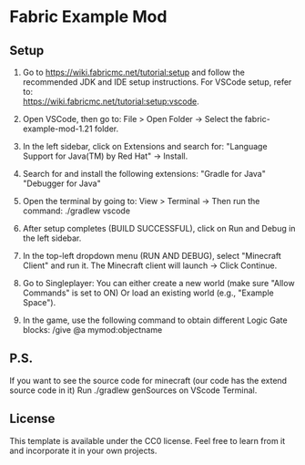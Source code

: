 # Fabric Example Mod

## Setup

1. Go to https://wiki.fabricmc.net/tutorial:setup and follow the recommended JDK and IDE setup instructions.
    For VSCode setup, refer to:             
    https://wiki.fabricmc.net/tutorial:setup:vscode.

2. Open VSCode, then go to:
    File > Open Folder → Select the fabric-example-mod-1.21 folder.

3. In the left sidebar, click on Extensions and search for:
    "Language Support for Java(TM) by Red Hat" → Install.

4. Search for and install the following extensions:
    "Gradle for Java"
    "Debugger for Java"

5. Open the terminal by going to:
View > Terminal → Then run the command: ./gradlew vscode

6. After setup completes (BUILD SUCCESSFUL), click on Run and Debug in the left sidebar.

7. In the top-left dropdown menu (RUN AND DEBUG), select "Minecraft Client" and run it.
    The Minecraft client will launch → Click Continue.

8. Go to Singleplayer:
You can either create a new world (make sure "Allow Commands" is set to ON)
Or load an existing world (e.g., "Example Space").

9. In the game, use the following command to obtain different Logic Gate blocks:
    /give @a mymod:objectname

## P.S.
If you want to see the source code for minecraft (our code has the extend source code in it)
Run ./gradlew genSources on VScode Terminal.

## License

This template is available under the CC0 license. Feel free to learn from it and incorporate it in your own projects.
